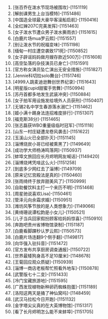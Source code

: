 
1. [张百乔在泼水节现场被围攻]-[1151119]
1. [解剖课男生上台当模特]-[1151486]
1. [中国造全球最大豪华客滚船启航]-[1150416]
1. [全红婵207C完美发挥]-[1151463]
1. [女子泼水节遭众男子泼水撕雨衣]-[1151615]
1. [白鹿片场mua罗云熙]-[1151557]
1. [别让泼水节的祝福变味]-[1151198]
1. [缅甸一村庄遭空袭致171死]-[1150852]
1. [女子辟谣妈妈做月嫂存款近500万]-[1151608]
1. [高空坠落的杂技演员已身亡]-[1151591]
1. [官方称女演员坠亡演出无安全措施]-[1151827]
1. [Jennie科切拉solo舞台]-[1151746]
1. [4999人跳麦迪逊舞创世界纪录]-[1151643]
1. [明星版cupid甜蜜手势舞]-[1150994]
1. [苏丹首都多地发生武装冲突]-[1150884]
1. [女子拍军用设施发给境外人员获刑]-[1150407]
1. [无锡2名中学生春游落水溺亡]-[1151462]
1. [姬小满十踢身法连招难度排行]-[1151307]
1. [福克斯38分]-[1151465]
1. [张志磊获WBO重量级临时冠军]-[1151118]
1. [山东一村庄疑遭龙卷风袭击]-[1151622]
1. [玉溪山火已全部扑灭]-[1151145]
1. [淄博烧炭小哥已经被熏黑了]-[1149649]
1. [成功学大师杨涛鸣落网]-[1150937]
1. [蚌埠文旅回应长月烬明网友喊话]-[1149420]
1. [淄博烧烤凭啥这么火]-[1151258]
1. [到底多少网红去了淄博]-[1149709]
1. [原来记忆宫殿法是真的]-[1150460]
1. [张雨绮终于放弃甜美风了]-[1150999]
1. [自助餐饮料主打一个来历不明]-[1151468]
1. [周星驰说喜欢Lisa]-[1150461]
1. [管泽元向余霜求婚]-[1150951]
1. [潍坊风筝节放的是人类想象力]-[1149066]
1. [黄绮珊说谭松韵是小女儿]-[1150521]
1. [儿子当兵回家假扮顾客给妈妈惊喜]-[1150910]
1. [奔跑吧贵州省博物馆录制]-[1151187]
1. [白鹿看脚踝秒认罗云熙]-[1150573]
1. [白鹿片场连翻9个侧手翻]-[1149817]
1. [向华强入驻抖音]-[1151472]
1. [官方发布共享厨房调查通报]-[1150722]
1. [世界最矮狗身高不足10厘米]-[1148678]
1. [王菊回应观众质疑]-[1150939]
1. [淄博一商店老板帮忙照看外地车]-[1150878]
1. [武警版七十二变]-[1151433]
1. [冷门宝藏旅游地]-[1151595]
1. [广西发现植物新种卵药蜘蛛抱蛋]-[1151189]
1. [洛阳这两天是捅了神仙窝吗]-[1148459]
1. [武汉马拉松今日开跑]-[1151132]
1. [金字塔尖尖真的在大英博物馆]-[1151317]
1. [看了长月烬明怎么能不来蚌埠]-[1151705]